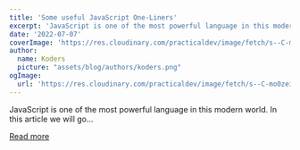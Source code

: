 ```yaml
---
title: 'Some useful JavaScript One-Liners'
excerpt: 'JavaScript is one of the most powerful language in this modern world. In this article we will go...'
date: '2022-07-07'
coverImage: 'https://res.cloudinary.com/practicaldev/image/fetch/s--C-mo0zei--/c_imagga_scale,f_auto,fl_progressive,h_420,q_auto,w_1000/https://dev-to-uploads.s3.amazonaws.com/uploads/articles/qtgigby98jjjrjaatwdu.jpg'
author:
  name: Koders
  picture: "assets/blog/authors/koders.png"
ogImage:
  url: 'https://res.cloudinary.com/practicaldev/image/fetch/s--C-mo0zei--/c_imagga_scale,f_auto,fl_progressive,h_420,q_auto,w_1000/https://dev-to-uploads.s3.amazonaws.com/uploads/articles/qtgigby98jjjrjaatwdu.jpg'
---
```


JavaScript is one of the most powerful language in this modern world. In this article we will go...

[Read more](https://dev.to/shshank/some-useful-javascript-one-liners-4eoe)
